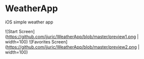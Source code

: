 # WeatherApp
iOS simple weather app

![Start Screen](https://github.com/jjuric/WeatherApp/blob/master/preview1.png | width=100)
![Favorites Screen](https://github.com/jjuric/WeatherApp/blob/master/preview2.png | width=100)
